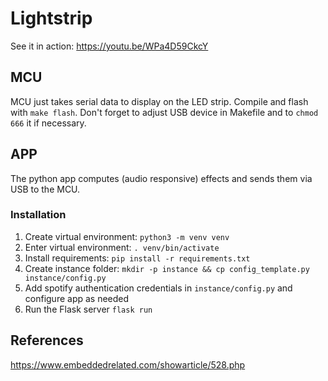 # Lightstrip
See it in action: https://youtu.be/WPa4D59CkcY

## MCU
MCU just takes serial data to display on the LED strip.
Compile and flash with ```make flash```.
Don't forget to adjust USB device in Makefile and to ```chmod 666``` it if necessary.

## APP
The python app computes (audio responsive) effects and sends them via USB to the MCU.

### Installation
1. Create virtual environment: ```python3 -m venv venv```
2. Enter virtual environment: ```. venv/bin/activate```
3. Install requirements: ```pip install -r requirements.txt```
4. Create instance folder: ```mkdir -p instance && cp config_template.py instance/config.py```
5. Add spotify authentication credentials in ```instance/config.py``` and configure app as needed
6. Run the Flask server ```flask run```

## References

https://www.embeddedrelated.com/showarticle/528.php
